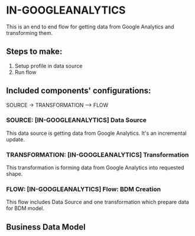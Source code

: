 # IN-GOOGLEANALYTICS

This is an end to end flow for getting data from Google Analytics and transforming them.

## Steps to make:
1. Setup profile in data source
2. Run flow

## Included components' configurations:
SOURCE -> TRANSFORMATION –> FLOW

### SOURCE: [IN-GOOGLEANALYTICS] Data Source

This data source is getting data from Google Analytics. It's an incremental update.

### TRANSFORMATION: [IN-GOOGLEANALYTICS] Transformation

This transformation is forming data from Google Analytics into requested shape.

### FLOW: [IN-GOOGLEANALYTICS] Flow: BDM Creation

This flow includes Data Source and one transformation which prepare data for BDM model.

## Business Data Model


